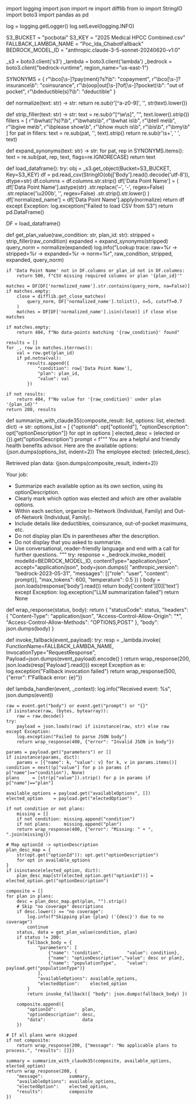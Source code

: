 import logging
import json
import re
import difflib
from io import StringIO
import boto3
import pandas as pd

log = logging.getLogger()
log.setLevel(logging.INFO)

S3_BUCKET = "pocbotai"
S3_KEY = "2025 Medical HPCC Combined.csv"
FALLBACK_LAMBDA_NAME = "Poc_lda_ChabotFallback"
BEDROCK_MODEL_ID = "anthropic.claude-3-5-sonnet-20240620-v1:0"

_s3      = boto3.client('s3')
_lambda  = boto3.client('lambda')
_bedrock = boto3.client("bedrock-runtime", region_name="us-east-1")

SYNONYMS = {
    r"\bco[\s\-]?pay(ment)?s?\b": "copayment",
    r"\bco[\s\-]?insurance\b":    "coinsurance",
    r"\b(oop|out[\s\-]?of[\s\-]?pocket)\b": "out of pocket",
    r"\bdeductible(s)?\b":         "deductible"
}

def normalize(text: str) -> str:
    return re.sub(r'[^a-z0-9]', '', str(text).lower())

def strip_filler(text: str) -> str:
    text = re.sub(r"[^\w\s]", "", text.lower().strip())
    fillers = [
        r"\bwhat('?s)?\b", r"\bwhats\b", r"\bwhat is\b", r"\btell me\b",
        r"\bgive me\b", r"\bplease show\b", r"\bhow much is\b", r"\bis\b", r"\bmy\b"
    ]
    for pat in fillers:
        text = re.sub(pat, '', text).strip()
    return re.sub(r'\s+', ' ', text)

def expand_synonyms(text: str) -> str:
    for pat, rep in SYNONYMS.items():
        text = re.sub(pat, rep, text, flags=re.IGNORECASE)
    return text

def load_dataframe():
    try:
        obj = _s3.get_object(Bucket=S3_BUCKET, Key=S3_KEY)
        df = pd.read_csv(StringIO(obj['Body'].read().decode('utf-8')), dtype=str)
        df.columns = df.columns.str.strip()
        df['Data Point Name'] = (
            df['Data Point Name'].astype(str)
              .str.replace('–', '-', regex=False)
              .str.replace('\u200b', '', regex=False)
              .str.strip().str.lower()
        )
        df['normalized_name'] = df['Data Point Name'].apply(normalize)
        return df
    except Exception:
        log.exception("Failed to load CSV from S3")
        return pd.DataFrame()

DF = load_dataframe()

def get_plan_value(raw_condition: str, plan_id: str):
    stripped    = strip_filler(raw_condition)
    expanded    = expand_synonyms(stripped)
    query_norm  = normalize(expanded)
    log.info("Lookup trace: raw=%r → stripped=%r → expanded=%r → norm=%r",
             raw_condition, stripped, expanded, query_norm)

    if 'Data Point Name' not in DF.columns or plan_id not in DF.columns:
        return 500, f"CSV missing required columns or plan '{plan_id}'"

    matches = DF[DF['normalized_name'].str.contains(query_norm, na=False)]
    if matches.empty:
        close = difflib.get_close_matches(
            query_norm, DF['normalized_name'].tolist(), n=5, cutoff=0.7
        )
        matches = DF[DF['normalized_name'].isin(close)] if close else matches

    if matches.empty:
        return 404, f"No data-points matching '{raw_condition}' found"

    results = []
    for _, row in matches.iterrows():
        val = row.get(plan_id)
        if pd.notna(val):
            results.append({
                "condition": row['Data Point Name'],
                "plan": plan_id,
                "value": val
            })

    if not results:
        return 404, f"No value for '{raw_condition}' under plan '{plan_id}'"
    return 200, results

def summarize_with_claude35(composite_result: list, options: list, elected: dict) -> str:
    options_list = [
        {"optionId": opt["optionId"], "optionDescription": opt["optionDescription"]}
        for opt in options
    ]
    elected_desc = (elected or {}).get("optionDescription")
    prompt = f"""
You are a helpful and friendly health benefits advisor.
Here are the available options:
{json.dumps(options_list, indent=2)}
The employee elected: {elected_desc}.

Retrieved plan data:
{json.dumps(composite_result, indent=2)}

Your job:
- Summarize each available option as its own section, using its optionDescription.
- Clearly mark which option was elected and which are other available options.
- Within each section, organize In-Network (Individual, Family) and Out-of-Network (Individual, Family).
- Include details like deductibles, coinsurance, out-of-pocket maximums, etc.
- Do not display plan IDs in parentheses after the description.
- Do not display that you asked to summarize.
- Use conversational, reader-friendly language and end with a call for further questions.
"""
    try:
        response = _bedrock.invoke_model(
            modelId=BEDROCK_MODEL_ID,
            contentType="application/json",
            accept="application/json",
            body=json.dumps({
                "anthropic_version": "bedrock-2023-05-31",
                "messages": [{"role": "user", "content": prompt}],
                "max_tokens": 600,
                "temperature": 0.5
            })
        )
        body = json.loads(response['body'].read())
        return body['content'][0]['text']
    except Exception:
        log.exception("LLM summarization failed")
        return None

def wrap_response(status, body):
    return {
        "statusCode": status,
        "headers": {
            "Content-Type": "application/json",
            "Access-Control-Allow-Origin": "*",
            "Access-Control-Allow-Methods": "OPTIONS,POST"
        },
        "body": json.dumps(body)
    }

def invoke_fallback(event_payload):
    try:
        resp = _lambda.invoke(
            FunctionName=FALLBACK_LAMBDA_NAME,
            InvocationType="RequestResponse",
            Payload=json.dumps(event_payload).encode()
        )
        return wrap_response(200, json.loads(resp['Payload'].read()))
    except Exception as e:
        log.exception("Fallback invocation failed")
        return wrap_response(500, {"error": f"Fallback error: {e}"})

def lambda_handler(event, _context):
    log.info("Received event: %s", json.dumps(event))

    raw = event.get("body") or event.get("prompt") or "{}"
    if isinstance(raw, (bytes, bytearray)):
        raw = raw.decode()
    try:
        payload = json.loads(raw) if isinstance(raw, str) else raw
    except Exception:
        log.exception("Failed to parse JSON body")
        return wrap_response(400, {"error": "Invalid JSON in body"})

    params = payload.get("parameters") or []
    if isinstance(params, dict):
        params = [{"name": k, "value": v} for k, v in params.items()]
    condition = next((p["value"] for p in params if p["name"]=="condition"), None)
    plans     = [str(p["value"]).strip() for p in params if p["name"]=="plan"]

    available_options = payload.get("availableOptions", [])
    elected_option    = payload.get("electedOption")

    if not condition or not plans:
        missing = []
        if not condition: missing.append("condition")
        if not plans:     missing.append("plan")
        return wrap_response(400, {"error": "Missing: " + ", ".join(missing)})

    # Map optionId -> optionDescription
    plan_desc_map = {
        str(opt.get("optionId")): opt.get("optionDescription")
        for opt in available_options
    }
    if isinstance(elected_option, dict):
        plan_desc_map[str(elected_option.get("optionId"))] = elected_option.get("optionDescription")

    composite = []
    for plan in plans:
        desc = plan_desc_map.get(plan, "").strip()
        # Skip "no coverage" descriptions
        if desc.lower() == "no coverage":
            log.info(f"Skipping plan {plan} ('{desc}') due to no coverage")
            continue
        status, data = get_plan_value(condition, plan)
        if status != 200:
            fallback_body = {
                "parameters": [
                    {"name": "condition",         "value": condition},
                    {"name": "optionDescription","value": desc or plan},
                    {"name": "populationType",    "value": payload.get("populationType")}
                ],
                "availableOptions": available_options,
                "electedOption":    elected_option
            }
            return invoke_fallback({ "body": json.dumps(fallback_body) })

        composite.append({
            "optionId":          plan,
            "optionDescription": desc,
            "data":              data
        })

    # If all plans were skipped
    if not composite:
        return wrap_response(200, {"message": "No applicable plans to process.", "results": []})

    summary = summarize_with_claude35(composite, available_options, elected_option)
    return wrap_response(200, {
        "message":          summary,
        "availableOptions": available_options,
        "electedOption":    elected_option,
        "results":          composite
    })
